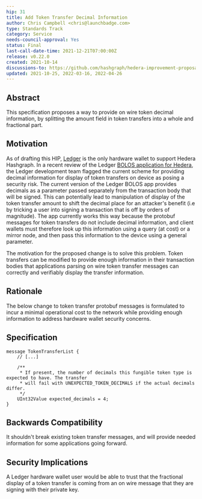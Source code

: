 ```yaml
---
hip: 31
title: Add Token Transfer Decimal Information
author: Chris Campbell <chris@launchbadge.com>
type: Standards Track
category: Service
needs-council-approval: Yes
status: Final
last-call-date-time: 2021-12-21T07:00:00Z
release: v0.22.0
created: 2021-10-14
discussions-to: https://github.com/hashgraph/hedera-improvement-proposal/issues/165
updated: 2021-10-25, 2022-03-16, 2022-04-26
---
```


## Abstract

This specification proposes a way to provide on wire token decimal information, by splitting the amount field in token transfers into a whole and fractional part.

## Motivation

As of drafting this HIP, [Ledger](https://www.ledger.com/) is the only hardware wallet to support Hedera Hashgraph. In a recent review of the Ledger [BOLOS application for Hedera](https://github.com/LedgerHQ/app-hedera), the Ledger development team flagged the current scheme for providing decimal information for display of token transfers on device as posing a security risk. The current version of the Ledger BOLOS app provides decimals as a parameter passed separately from the transaction body that will be signed. This can potentially lead to manipulation of display of the token transfer amount to shift the decimal place for an attacker's benefit (i.e by tricking a user into signing a transaction that is off by orders of magnitude). The app currently works this way because the protobuf messages for token transfers do not include decimal information, and client wallets must therefore look up this information using a query (at cost) or a mirror node, and then pass this information to the device using a general parameter. 

The motivation for the proposed change is to solve this problem. Token transfers can be modified to provide enough information in their transaction bodies that applications parsing on wire token transfer messages can correctly and verifiably display the transfer information.

## Rationale

The below change to token transfer protobuf messages is formulated to incur a minimal operational cost to the network while providing enough information to address hardware wallet security concerns. 

## Specification

```
message TokenTransferList {
    // [...]
    
    /**
     * If present, the number of decimals this fungible token type is expected to have. The transfer
     * will fail with UNEXPECTED_TOKEN_DECIMALS if the actual decimals differ.
     */
    UInt32Value expected_decimals = 4;
}
```

## Backwards Compatibility

It shouldn't break existing token transfer messages, and will provide needed information for some applications going forward. 

## Security Implications

A Ledger hardware wallet user would be able to trust that the fractional display of a token transfer is coming from an on wire message that they are signing with their private key. 
